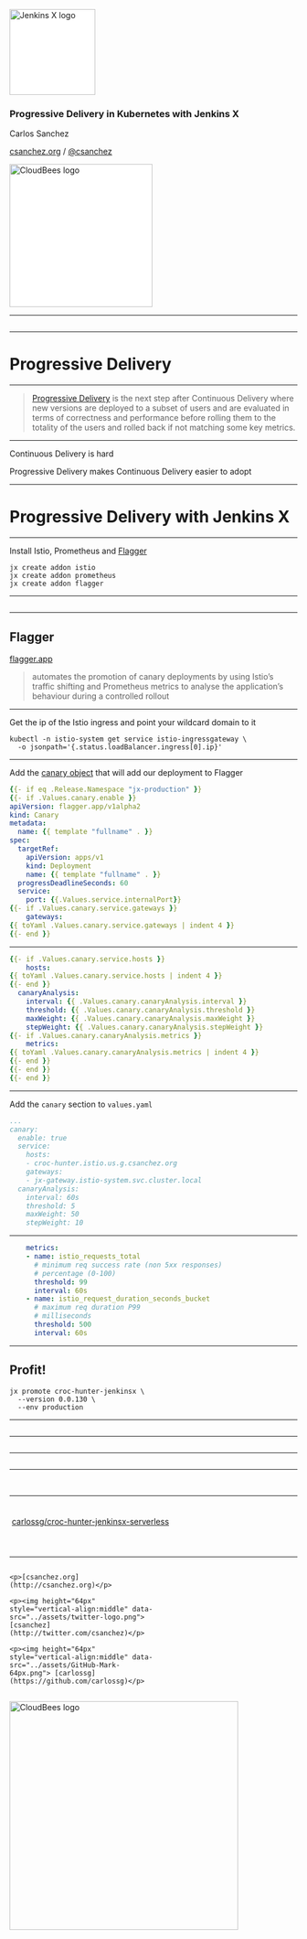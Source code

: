 <style>
.container{
    display: flex;
}
.col{
    flex: 1;
}
</style>

<a href="http://jenkins-x.io"><img width="150" data-src="../assets/jenkins-x.png" alt="Jenkins X logo" style="background:white"> </a>

### Progressive Delivery in Kubernetes with Jenkins X

Carlos Sanchez

[csanchez.org](http://csanchez.org) / 
[@csanchez](http://twitter.com/csanchez)

<a href="http://cloudbees.com"><img width="250" data-src="../assets/cloudbees-logo_4.png" alt="CloudBees logo" style="background:white"></a>

<!-- <small>[Watch online at carlossg.github.io/presentations](https://carlossg.github.io/presentations)</small> -->

---

<img data-src="../assets/jenkins-x-components.png">

---



# Progressive Delivery

----

> [Progressive Delivery](https://redmonk.com/jgovernor/2018/08/06/towards-progressive-delivery/) is the next step after Continuous Delivery
where new versions are deployed to a subset of users and are evaluated in terms of correctness and performance before rolling them to the totality of the users and rolled back if not matching some key metrics.

----

Continuous Delivery is hard

Progressive Delivery makes Continuous Delivery easier to adopt



---

# Progressive Delivery with Jenkins X

----

Install Istio, Prometheus and [Flagger](https://docs.flagger.app)

    jx create addon istio
    jx create addon prometheus
    jx create addon flagger

----


<img data-src="../assets/istio.png">

----

## Flagger

[flagger.app](https://flagger.app)

> automates the promotion of canary deployments by using Istio’s traffic shifting and Prometheus metrics to analyse the application’s behaviour during a controlled rollout

----

Get the ip of the Istio ingress and point your wildcard domain to it

    kubectl -n istio-system get service istio-ingressgateway \
      -o jsonpath='{.status.loadBalancer.ingress[0].ip}'

----

Add the [canary object](../charts/croc-hunter-jenkinsx/templates/canary.yaml) that will add our deployment to Flagger

```yaml
{{- if eq .Release.Namespace "jx-production" }}
{{- if .Values.canary.enable }}
apiVersion: flagger.app/v1alpha2
kind: Canary
metadata:
  name: {{ template "fullname" . }}
spec:
  targetRef:
    apiVersion: apps/v1
    kind: Deployment
    name: {{ template "fullname" . }}
  progressDeadlineSeconds: 60
  service:
    port: {{.Values.service.internalPort}}
{{- if .Values.canary.service.gateways }}
    gateways:
{{ toYaml .Values.canary.service.gateways | indent 4 }}
{{- end }}
```

----

```yaml
{{- if .Values.canary.service.hosts }}
    hosts:
{{ toYaml .Values.canary.service.hosts | indent 4 }}
{{- end }}
  canaryAnalysis:
    interval: {{ .Values.canary.canaryAnalysis.interval }}
    threshold: {{ .Values.canary.canaryAnalysis.threshold }}
    maxWeight: {{ .Values.canary.canaryAnalysis.maxWeight }}
    stepWeight: {{ .Values.canary.canaryAnalysis.stepWeight }}
{{- if .Values.canary.canaryAnalysis.metrics }}
    metrics:
{{ toYaml .Values.canary.canaryAnalysis.metrics | indent 4 }}
{{- end }}
{{- end }}
{{- end }}
```

----

Add the `canary` section to `values.yaml`

```yaml
...
canary:
  enable: true
  service:
    hosts:
    - croc-hunter.istio.us.g.csanchez.org
    gateways:
    - jx-gateway.istio-system.svc.cluster.local
  canaryAnalysis:
    interval: 60s
    threshold: 5
    maxWeight: 50
    stepWeight: 10
```

----

```yaml
    metrics:
    - name: istio_requests_total
      # minimum req success rate (non 5xx responses)
      # percentage (0-100)
      threshold: 99
      interval: 60s
    - name: istio_request_duration_seconds_bucket
      # maximum req duration P99
      # milliseconds
      threshold: 500
      interval: 60s
```

----

## Profit!

```
jx promote croc-hunter-jenkinsx \
  --version 0.0.130 \
  --env production
```

----

<img data-src="../assets/flagger-canary-overview.png">

----

<img data-src="../assets/flagger-canary-steps.png">

----

<img data-src="../assets/grafana-canary-analysis.png">

----

<img data-src="../assets/flagger-slack-canary-notifications.png">
<img data-src="../assets/flagger-slack-canary-failed.png">

---



<img height="64px" style="vertical-align:middle" data-src="../assets/GitHub-Mark-64px.png"> [carlossg/croc-hunter-jenkinsx-serverless](https://github.com/carlossg/croc-hunter-jenkinsx-serverless)

<img width="45%" data-src="../assets/croc-hunter-jenkinsx-serverless-qr-code.png">

---




<div class="container">

<div class="col">

    <p>[csanchez.org](http://csanchez.org)</p>

    <p><img height="64px" style="vertical-align:middle" data-src="../assets/twitter-logo.png">[csanchez](http://twitter.com/csanchez)</p>

    <p><img height="64px" style="vertical-align:middle" data-src="../assets/GitHub-Mark-64px.png"> [carlossg](https://github.com/carlossg)</p>
</div>

<!-- <div class="col">
    <img width="80%" data-src="../assets/magritte.png">
</div> -->

<div class="col">
    <img width="80%" data-src="../assets/blog-qr-code.png">
</div>
</div>

[<img width="400" data-src="../assets/cloudbees-logo_4.png" alt="CloudBees logo">](http://cloudbees.com)
